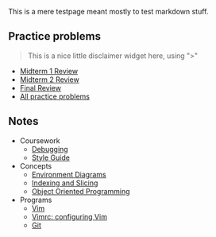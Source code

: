 This is a mere testpage meant mostly to test markdown stuff. 

## Practice problems

> This is a nice little disclaimer widget here, using ">"

* [Midterm 1 Review](review/mt1.html)
* [Midterm 2 Review](review/mt2.html)
* [Final Review](review/final.html)
* [All practice problems](review/)

## Notes

* Coursework
    * [Debugging](notes/debugging.html)
    * [Style Guide](notes/style_guide.html)
* Concepts
    * [Environment Diagrams](notes/environments.html)
    * [Indexing and Slicing](notes/indexing.html)
    * [Object Oriented Programming](notes/oop.html)
* Programs
    * [Vim](notes/vim.html)
    * [Vimrc: configuring Vim](notes/vimrc.html)
    * [Git](notes/git.html)

